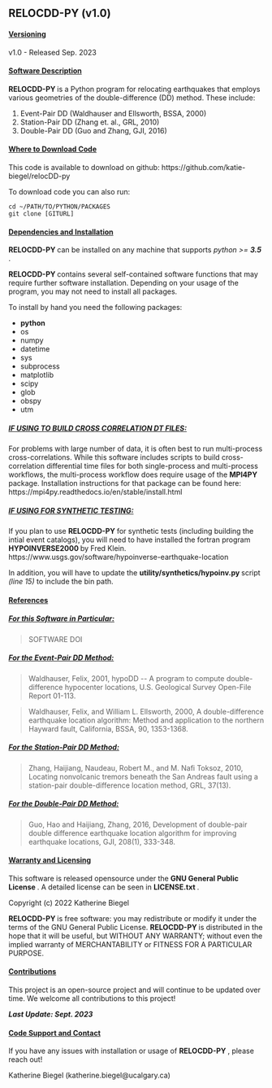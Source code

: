 <h2> RELOCDD-PY (v1.0) </h2>

<h4> <u> Versioning </u> </h4>

<p> v1.0 - Released Sep. 2023 </p>

<h4> <u> Software Description </u> </h4>

<p> <strong> RELOCDD-PY </strong> is a Python program for relocating earthquakes that employs various geometries of the double-difference (DD) method.  These include: </p>
<ol>
	<li> Event-Pair DD (Waldhauser and Ellsworth, BSSA, 2000) </li>
	<li> Station-Pair DD (Zhang et. al., GRL, 2010) </li>
	<li> Double-Pair DD (Guo and Zhang, GJI, 2016) </li>
</ol>

<h4> <u> Where to Download Code </u> </h4>

<p> This code is available to download on github: https://github.com/katie-biegel/relocDD-py </p>

<p> To download code you can also run: </p>

	cd ~/PATH/TO/PYTHON/PACKAGES
	git clone [GITURL]

<h4> <u> Dependencies and Installation </u> </h4>

<p> <strong> RELOCDD-PY </strong> can be installed on any machine that supports <em> python >= <strong> 3.5 </strong></em>. </p>

<p> <strong> RELOCDD-PY </strong> contains several self-contained software functions that may require further software installation.  Depending on your usage of the program, you may not need to install all packages. </p>

<p> To install by hand you need the following packages:

<ul>
	<li> <strong> python </strong> </li>
	<li> os </li>
	<li> numpy </li>
	<li> datetime </li>
	<li> sys </li>
	<li> subprocess </li>
	<li> matplotlib </li>
	<li> scipy </li>
	<li> glob </li>
	<li> obspy </li>
	<li> utm </li>
</ul>

<h5> <u> IF USING TO BUILD CROSS CORRELATION DT FILES: </u> </h5>

<p> For problems with large number of data, it is often best to run multi-process cross-correlations. While this software includes scripts to build cross-correlation differential time files for both single-process and multi-process workflows, the multi-process workflow does require usage of the <strong> MPI4PY </strong> package.  Installation instructions for that package can be found here: https://mpi4py.readthedocs.io/en/stable/install.html </p>

<h5> <u> IF USING FOR SYNTHETIC TESTING: </u> </h5>

<p> If you plan to use <strong> RELOCDD-PY </strong> for synthetic tests (including building the intial event catalogs), you will need to have installed the fortran program <strong> HYPOINVERSE2000 </strong> by Fred Klein. https://www.usgs.gov/software/hypoinverse-earthquake-location </p>

<p> In addition, you will have to update the <strong> utility/synthetics/hypoinv.py </strong> script <em> (line 15) </em> to include the bin path. </p>

<h4> <u> References </u> </h4>

<h5> <u> For this Software in Particular: </u> </h5>

> SOFTWARE DOI

<h5> <u> For the Event-Pair DD Method: </u> </h5>

> Waldhauser, Felix, 2001, hypoDD -- A program to compute double-difference hypocenter locations, U.S. Geological Survey Open-File Report 01-113.

> Waldhauser, Felix, and William L. Ellsworth, 2000, A double-difference earthquake location algorithm: Method and application to the northern Hayward fault, California, BSSA, 90, 1353-1368.

<h5> <u> For the Station-Pair DD Method: </u> </h5>

> Zhang, Haijiang, Naudeau, Robert M., and M. Nafi Toksoz, 2010, Locating nonvolcanic tremors beneath the San Andreas fault using a station-pair double-difference location method, GRL, 37(13).

<h5> <u> For the Double-Pair DD Method: </u> </h5>

> Guo, Hao and Haijiang, Zhang, 2016, Development of double-pair double difference earthquake location algorithm for improving earthquake locations, GJI, 208(1), 333-348.

<h4> <u> Warranty and Licensing </u> </h4>

<p> This software is released opensource under the <strong> GNU General Public License </strong>.  A detailed license can be seen in <strong> LICENSE.txt </strong>. </p>

<p> Copyright (c) 2022 Katherine Biegel </p>

<p> <strong> RELOCDD-PY </strong> is free software: you may redistribute or modify it under the terms of the GNU General Public License. <strong> RELOCDD-PY </strong> is distributed in the hope that it will be useful, but WITHOUT ANY WARRANTY; without even the implied warranty of MERCHANTABILITY or FITNESS FOR A PARTICULAR PURPOSE. </p>

<h4> <u> Contributions </u> </h4>

<p> This project is an open-source project and will continue to be updated over time.  We welcome all contributions to this project! </p>

<p> <strong> <em> Last Update: Sept. 2023 </em> </strong> </p>

<h4> <u> Code Support and Contact </u> </h4>

<p> If you have any issues with installation or usage of <strong> RELOCDD-PY </strong>, please reach out! </p>

<p> Katherine Biegel (katherine.biegel@ucalgary.ca) </p>
